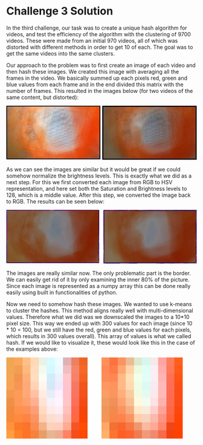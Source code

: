 # Challenge 3 Solution #

In the third challenge, our task was to create a unique hash algorithm for videos, and test the efficiency of the algorithm with the clustering of 9700 videos. These were made from an initial 970 videos, all of which was distorted with different methods in order to get 10 of each. The goal was to get the same videos into the same clusters.

Our approach to the problem was to first create an image of each video and then hash these images. We created this image with averaging all the frames in the video. We basically summed up each pixels red, green and blue values from each frame and in the end divided this matrix with the number of frames. This resulted in the images below (for two videos of the same content, but distorted):

![Averaged images](https://github.com/agyimr/bigdata_challenge_3/blob/master/averaged_images.jpg "Averaged images") 

As we can see the images are similar but it would be great if we could somehow normalize the brightness levels. This is exactly what we did as a next step. For this we first converted each image from RGB to HSV representation, and here set both the Saturation and Brightness levels to 128, which is a middle value. After this step, we converted the image back to RGB. The results can be seen below:

![Normalized images](https://github.com/agyimr/bigdata_challenge_3/blob/master/normalized_images.jpg "Normalized images")

The images are really similar now. The only problematic part is the border. We can easily get rid of it by only examining the inner 80% of the picture. Since each image is represented as a numpy array this can be done really easily using built in functionalities of python. 

Now we need to somehow hash these images. We wanted to use k-means to cluster the hashes. This method aligns really well with multi-dimensional values. Therefore what we did was we downscaled the images to a 10*10 pixel size. This way we ended up with 300 values for each image (since 10 * 10 = 100, but we still have the red, green and blue values for each pixels, which results in 300 values overall). This array of values is what we called hash. If we would like to visualize it, these would look like this in the case of the examples above:

![Hashed images](https://github.com/agyimr/bigdata_challenge_3/blob/master/hashed_images.jpg "Hashed images")

